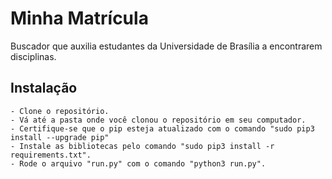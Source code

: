 # Minha Matrícula
Buscador que auxilia estudantes da Universidade de Brasília a encontrarem disciplinas.

## Instalação
	- Clone o repositório.
	- Vá até a pasta onde você clonou o repositório em seu computador.
	- Certifique-se que o pip esteja atualizado com o comando "sudo pip3 install --upgrade pip"
	- Instale as bibliotecas pelo comando "sudo pip3 install -r requirements.txt".
	- Rode o arquivo "run.py" com o comando "python3 run.py".